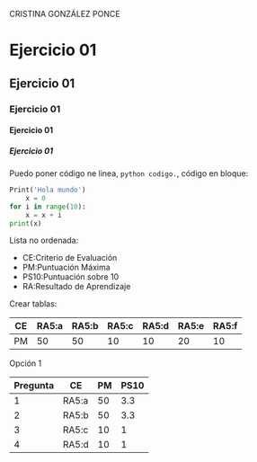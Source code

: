 CRISTINA GONZÁLEZ PONCE

# Ejercicio 01
## Ejercicio 01
### Ejercicio 01
#### Ejercicio 01
##### Ejercicio 01
Puedo poner código ne linea, `python codigo.`, código en bloque:

```python
Print('Hola mundo')
    x = 0
for i in range(10):
    x = x + i
print(x)
```
Lista no ordenada:

* CE:Criterio de Evaluación
* PM:Puntuación Máxima
* PS10:Puntuación sobre 10
* RA:Resultado de Aprendizaje 

Crear tablas:

|CE |RA5:a|RA5:b|RA5:c|RA5:d|RA5:e|RA5:f|
|---|-----|-----|-----|-----|-----|-----|
|PM |50   |50   |10   |10   |20   |10   |

Opción  1

|Pregunta |CE   |PM|PS10|
|--------|-----|--|----|
|1       |RA5:a|50|3.3 |
|2       |RA5:b|50|3.3 |
|3       |RA5:c|10|1   |
|4       |RA5:d|10|1   |
